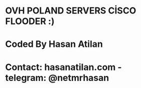 # OVH POLAND SERVERS CİSCO FLOODER :)
# Coded By Hasan Atilan
# Contact: hasanatilan.com - telegram: @netmrhasan
